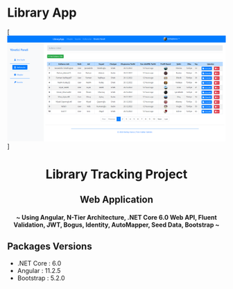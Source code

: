 # Library App

[![MasterHead](OtherFiles/Screenshoots/UserDashboard.png)]

<h1 align="center">Library Tracking Project</h1>

<h2 align="center"> Web Application </h2>

<h4 align="center"> ~ Using Angular, N-Tier Architecture, .NET Core 6.0 Web API, Fluent Validation, JWT, Bogus, Identity, AutoMapper, Seed Data, Bootstrap ~ </h4>

## Packages Versions

- .NET Core : 6.0
- Angular : 11.2.5
- Bootstrap : 5.2.0

